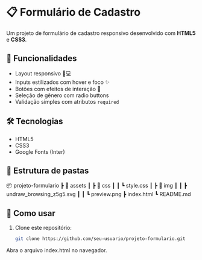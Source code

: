 # 📋 Formulário de Cadastro  

Um projeto de formulário de cadastro responsivo desenvolvido com **HTML5** e **CSS3**.  

## 🚀 Funcionalidades  
- Layout responsivo 📱💻  
- Inputs estilizados com hover e foco ✨  
- Botões com efeitos de interação 🎨  
- Seleção de gênero com radio buttons  
- Validação simples com atributos `required`  

## 🛠️ Tecnologias  
- HTML5  
- CSS3  
- Google Fonts (Inter)  

## 📂 Estrutura de pastas  
📦 projeto-formulario
┣ 📂 assets
┃ ┣ 📂 css
┃ ┃ ┗ style.css
┃ ┣ 📂 img
┃ ┃ ┣ undraw_browsing_z5g5.svg
┃ ┃ ┗ preview.png
┣ index.html
┗ README.md

## 📖 Como usar  
1. Clone este repositório:  
   ```bash
   git clone https://github.com/seu-usuario/projeto-formulario.git
Abra o arquivo index.html no navegador.
